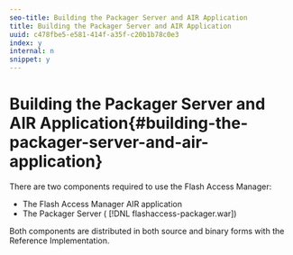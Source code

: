 ```yaml
---
seo-title: Building the Packager Server and AIR Application
title: Building the Packager Server and AIR Application
uuid: c478fbe5-e581-414f-a35f-c20b1b78c0e3
index: y
internal: n
snippet: y
---
```


# Building the Packager Server and AIR Application{#building-the-packager-server-and-air-application}

There are two components required to use the Flash Access Manager:

* The Flash Access Manager AIR application 
* The Packager Server ( [!DNL flashaccess-packager.war])

Both components are distributed in both source and binary forms with the Reference Implementation. 
